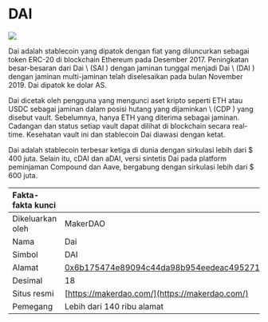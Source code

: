 # DAI

![](../../.gitbook/assets/dai.png)

Dai adalah stablecoin yang dipatok dengan fiat yang diluncurkan sebagai token ERC-20 di blockchain Ethereum pada Desember 2017. Peningkatan besar-besaran dari Dai \ (SAI \) dengan jaminan tunggal menjadi Dai \ (DAI \) dengan jaminan multi-jaminan telah diselesaikan pada bulan November 2019. Dai dipatok ke dolar AS.

Dai dicetak oleh pengguna yang mengunci aset kripto seperti ETH atau USDC sebagai jaminan dalam posisi hutang yang dijaminkan \ (CDP \) yang disebut vault. Sebelumnya, hanya ETH yang diterima sebagai jaminan. Cadangan dan status setiap vault dapat dilihat di blockchain secara real-time. Kesehatan vault ini dan stablecoin Dai diawasi dengan ketat.

Dai adalah stablecoin terbesar ketiga di dunia dengan sirkulasi lebih dari $ 400 juta. Selain itu, cDAI dan aDAI, versi sintetis Dai pada platform peminjaman Compound dan Aave, bergabung dengan sirkulasi lebih dari $ 600 juta.

| Fakta-fakta kunci |                                                                                                                     |
|:----------------- |:------------------------------------------------------------------------------------------------------------------- |
| Dikeluarkan oleh  | MakerDAO                                                                                                            |
| Nama              | Dai                                                                                                                 |
| Simbol            | DAI                                                                                                                 |
| Alamat            | [0x6b175474e89094c44da98b954eedeac495271d0f](https://etherscan.io/token/0x6b175474e89094c44da98b954eedeac495271d0f) |
| Desimal           | 18                                                                                                                  |
| Situs resmi       | [https://makerdao.com/](https://makerdao.com/)                                                                      |
| Pemegang          | Lebih dari 140 ribu alamat                                                                                          |

